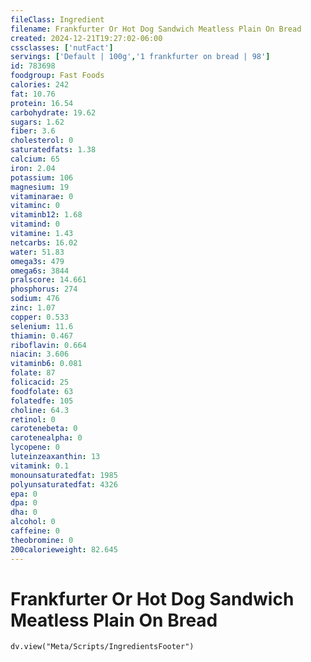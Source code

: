 ```yaml
---
fileClass: Ingredient
filename: Frankfurter Or Hot Dog Sandwich Meatless Plain On Bread
created: 2024-12-21T19:27:02-06:00
cssclasses: ['nutFact']
servings: ['Default | 100g','1 frankfurter on bread | 98']
id: 783698
foodgroup: Fast Foods
calories: 242
fat: 10.76
protein: 16.54
carbohydrate: 19.62
sugars: 1.62
fiber: 3.6
cholesterol: 0
saturatedfats: 1.38
calcium: 65
iron: 2.04
potassium: 106
magnesium: 19
vitaminarae: 0
vitaminc: 0
vitaminb12: 1.68
vitamind: 0
vitamine: 1.43
netcarbs: 16.02
water: 51.83
omega3s: 479
omega6s: 3844
pralscore: 14.661
phosphorus: 274
sodium: 476
zinc: 1.07
copper: 0.533
selenium: 11.6
thiamin: 0.467
riboflavin: 0.664
niacin: 3.606
vitaminb6: 0.081
folate: 87
folicacid: 25
foodfolate: 63
folatedfe: 105
choline: 64.3
retinol: 0
carotenebeta: 0
carotenealpha: 0
lycopene: 0
luteinzeaxanthin: 13
vitamink: 0.1
monounsaturatedfat: 1985
polyunsaturatedfat: 4326
epa: 0
dpa: 0
dha: 0
alcohol: 0
caffeine: 0
theobromine: 0
200calorieweight: 82.645
---
```


# Frankfurter Or Hot Dog Sandwich Meatless Plain On Bread

```dataviewjs
dv.view("Meta/Scripts/IngredientsFooter")
```